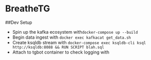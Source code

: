 # BreatheTG

##Dev Setup
* Spin up the kafka ecosystem with`docker-compose up --build`
* Begin data ingest with `docker exec kafkacat get_data.sh`
* Create ksqldb stream with `docker-compose exec ksqldb-cli ksql http://ksqldb:8088 && RUN SCRIPT blah.sql`
* Attach to tgbot container to check logging with
